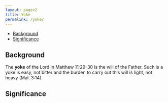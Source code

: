 ```yaml
---
layout: pagev2
title: Yoke
permalink: /yoke/
---
```

- [Background](#background)
- [Significance](#significance)

## Background

The **yoke** of the Lord in Matthew 11:29-30 is the will of the Father. Such is a yoke is easy, not bitter and the burden to carry out this will is light, not heavy (Mal. 3:14).

## Significance
